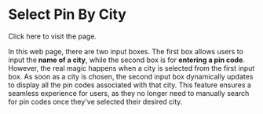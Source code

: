 # Select Pin By City
<a hrf="https://050abhay.github.io/Select_Pin_byCity/">Click here to visit the page.</a>
<p>In this web page, there are two input boxes. The first box allows users to input the<b> name of a city</b>, while the second box is for <b>entering a pin code</b>. However, the real magic happens when a city is selected from the first input box. As soon as a city is chosen, the second input box dynamically updates to display all the pin codes associated with that city. This feature ensures a seamless experience for users, as they no longer need to manually search for pin codes once they've selected their desired city.</p>
